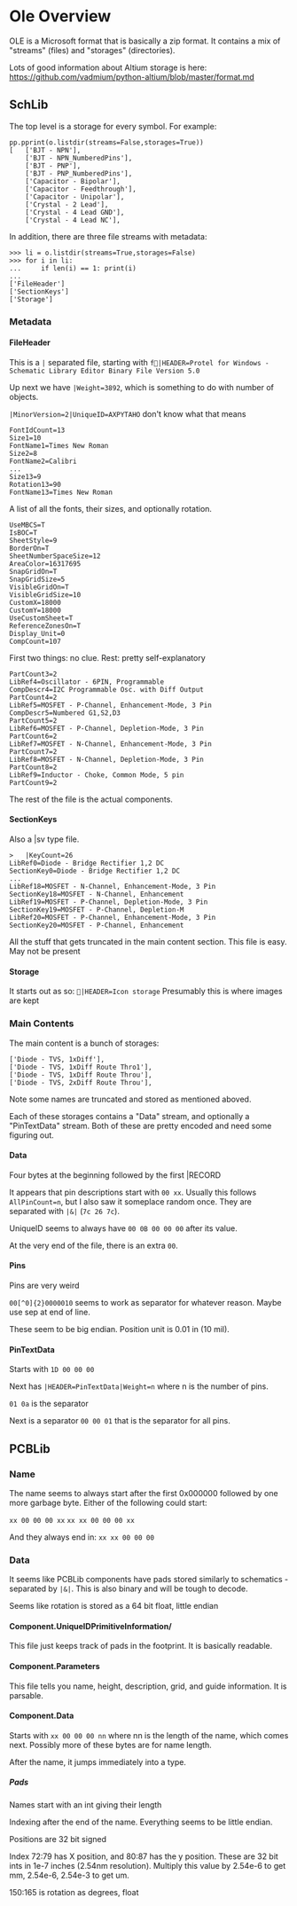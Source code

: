# Ole Overview

OLE is a Microsoft format that is basically a zip format. It contains a mix of "streams" (files) and "storages" (directories).

Lots of good information about Altium storage is here: https://github.com/vadmium/python-altium/blob/master/format.md

## SchLib

The top level is a storage for every symbol. For example:

```
pp.pprint(o.listdir(streams=False,storages=True))
[   ['BJT - NPN'],
    ['BJT - NPN_NumberedPins'],
    ['BJT - PNP'],
    ['BJT - PNP_NumberedPins'],
    ['Capacitor - Bipolar'],
    ['Capacitor - Feedthrough'],
    ['Capacitor - Unipolar'],
    ['Crystal - 2 Lead'],
    ['Crystal - 4 Lead GND'],
    ['Crystal - 4 Lead NC'],
```

In addition, there are three file streams with metadata:

```
>>> li = o.listdir(streams=True,storages=False)
>>> for i in li:
...     if len(i) == 1: print(i)
...
['FileHeader']
['SectionKeys']
['Storage']
```

### Metadata

#### FileHeader

This is a `|` separated file, starting with
`f  |HEADER=Protel for Windows - Schematic Library Editor Binary File Version 5.0`

Up next we have `|Weight=3892`, which is something to do with number of objects.

`|MinorVersion=2|UniqueID=AXPYTAHO` don't know what that means

```
FontIdCount=13
Size1=10
FontName1=Times New Roman
Size2=8
FontName2=Calibri
...
Size13=9
Rotation13=90
FontName13=Times New Roman
```

A list of all the fonts, their sizes, and optionally rotation.

```
UseMBCS=T
IsBOC=T
SheetStyle=9
BorderOn=T
SheetNumberSpaceSize=12
AreaColor=16317695
SnapGridOn=T
SnapGridSize=5
VisibleGridOn=T
VisibleGridSize=10
CustomX=18000
CustomY=18000
UseCustomSheet=T
ReferenceZonesOn=T
Display_Unit=0
CompCount=107
```

First two things: no clue. Rest: pretty self-explanatory

```
PartCount3=2
LibRef4=Oscillator - 6PIN, Programmable
CompDescr4=I2C Programmable Osc. with Diff Output
PartCount4=2
LibRef5=MOSFET - P-Channel, Enhancement-Mode, 3 Pin
CompDescr5=Numbered G1,S2,D3
PartCount5=2
LibRef6=MOSFET - P-Channel, Depletion-Mode, 3 Pin
PartCount6=2
LibRef7=MOSFET - N-Channel, Enhancement-Mode, 3 Pin
PartCount7=2
LibRef8=MOSFET - N-Channel, Depletion-Mode, 3 Pin
PartCount8=2
LibRef9=Inductor - Choke, Common Mode, 5 pin
PartCount9=2
```

The rest of the file is the actual components.

#### SectionKeys

Also a |sv type file.

```
>	  |KeyCount=26
LibRef0=Diode - Bridge Rectifier 1,2 DC
SectionKey0=Diode - Bridge Rectifier 1,2 DC
...
LibRef18=MOSFET - N-Channel, Enhancement-Mode, 3 Pin
SectionKey18=MOSFET - N-Channel, Enhancement
LibRef19=MOSFET - P-Channel, Depletion-Mode, 3 Pin
SectionKey19=MOSFET - P-Channel, Depletion-M
LibRef20=MOSFET - P-Channel, Enhancement-Mode, 3 Pin
SectionKey20=MOSFET - P-Channel, Enhancement
```

All the stuff that gets truncated in the main content section. This file is easy.
May not be present

#### Storage

It starts out as so:
`   |HEADER=Icon storage `
Presumably this is where images are kept

### Main Contents

The main content is a bunch of storages:

```
['Diode - TVS, 1xDiff'],
['Diode - TVS, 1xDiff Route Thro1'],
['Diode - TVS, 1xDiff Route Throu'],
['Diode - TVS, 2xDiff Route Throu'],
```

Note some names are truncated and stored as mentioned aboved.

Each of these storages contains a "Data" stream, and optionally a "PinTextData" stream. Both of these are pretty encoded and need some figuring out.

#### Data

Four bytes at the beginning followed by the first |RECORD

It appears that pin descriptions start with `00 xx`. Usually this follows `AllPinCount=n`,
but I also saw it someplace random once. They are separated with `|&|` (`7c 26 7c`).

UniqueID seems to always have `00 0B 00 00 00` after its value.

At the very end of the file, there is an extra `00`.

#### Pins
Pins are very weird

`00[^0]{2}0000010` seems to work as separator for whatever reason. Maybe use sep at end
of line.

These seem to be big endian. Position unit is 0.01 in (10 mil).

#### PinTextData

Starts with `1D 00 00 00`

Next has `|HEADER=PinTextData|Weight=n` where n is the number of pins.

`01 0a` is the separator

Next is a separator `00 00 01` that is the separator for all pins.

## PCBLib

### Name

The name seems to always start after the first 0x000000 followed by one more garbage
byte. Either of the following could start:

`xx 00 00 00 xx`
`xx xx 00 00 00 xx`

And they always end in:
`xx xx 00 00 00`

### Data

It seems like PCBLib components have pads stored similarly to schematics -
separated by `|&|`. This is also binary and will be tough to decode.

Seems like rotation is stored as a 64 bit float, little endian

#### Component.UniqueIDPrimitiveInformation/
This file just keeps track of pads in the footprint. It is basically readable.

#### Component.Parameters
This file tells you name, height, description, grid, and guide information. It
is parsable.

#### Component.Data
Starts with `xx 00 00 00 nn` where nn is the length of the name, which comes
next. Possibly more of these bytes are for name length.

After the name, it jumps immediately into a type.

##### Pads
Names start with an int giving their length

Indexing after the end of the name. Everything seems to be little endian.

Positions are 32 bit signed

Index 72:79 has X position, and 80:87 has the y position. These are 32 bit
ints in 1e-7 inches (2.54nm resolution). Multiply this value by 2.54e-6 to
get mm, 2.54e-6, 2.54e-3 to get um.

150:165 is rotation as degrees, float

